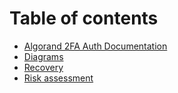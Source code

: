 # Table of contents

* [Algorand 2FA Auth Documentation](README.md)
* [Diagrams](diagrams.md)
* [Recovery](recovery.md)
* [Risk assessment](risk-assessment.md)
